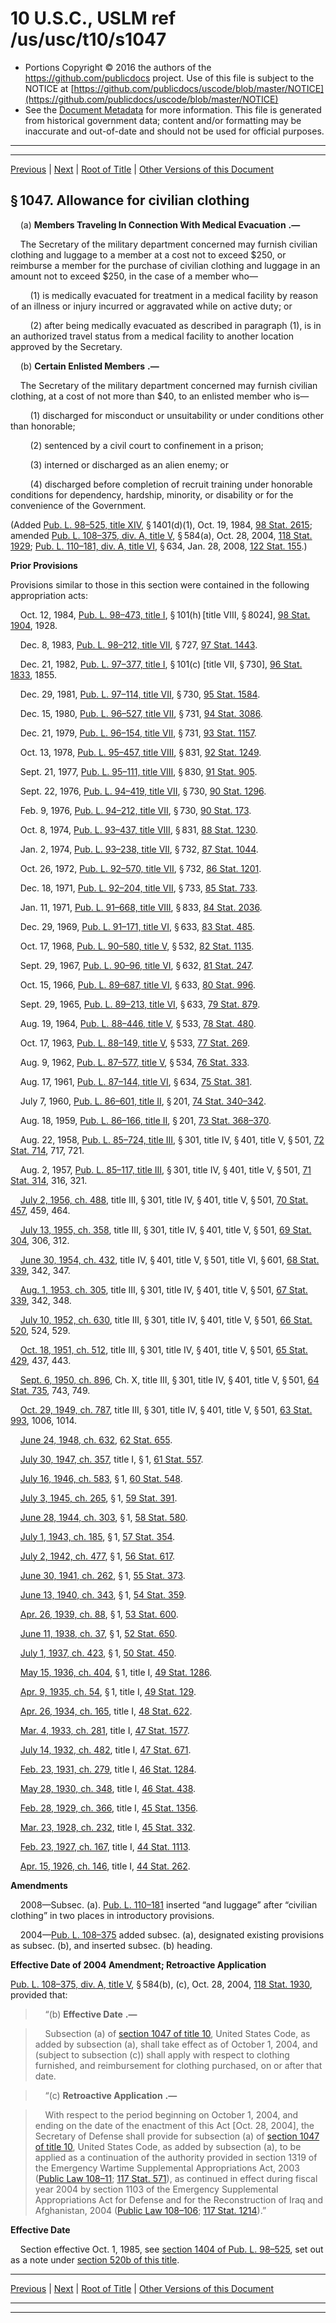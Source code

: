 ---
---

# 10 U.S.C., USLM ref /us/usc/t10/s1047

* Portions Copyright © 2016 the authors of the https://github.com/publicdocs project.
  Use of this file is subject to the NOTICE at [https://github.com/publicdocs/uscode/blob/master/NOTICE](https://github.com/publicdocs/uscode/blob/master/NOTICE)
* See the [Document Metadata](././../../../../../..//README.md) for more information.
  This file is generated from historical government data; content and/or formatting may be inaccurate and out-of-date and should not be used for official purposes.

----------
----------

[Previous](./../../../../../..//us/usc/t10/stA/ptII/ch53/m__us_usc_t10_s1046.md) | [Next](./../../../../../..//us/usc/t10/stA/ptII/ch53/m__us_usc_t10_s1048.md) | [Root of Title](./../../../../../../) | [Other Versions of this Document](https://publicdocs.github.io/go/links?ns=uslm&ref=%2Fus%2Fusc%2Ft10%2Fs1047)

## § 1047. Allowance for civilian clothing

    (a)  __Members Traveling In Connection With Medical Evacuation__  __.—__ 

    The Secretary of the military department concerned may furnish civilian clothing and luggage to a member at a cost not to exceed $250, or reimburse a member for the purchase of civilian clothing and luggage in an amount not to exceed $250, in the case of a member who—

        (1) is medically evacuated for treatment in a medical facility by reason of an illness or injury incurred or aggravated while on active duty; or

        (2) after being medically evacuated as described in paragraph (1), is in an authorized travel status from a medical facility to another location approved by the Secretary.

    (b)  __Certain Enlisted Members__  __.—__ 

    The Secretary of the military department concerned may furnish civilian clothing, at a cost of not more than $40, to an enlisted member who is—

        (1) discharged for misconduct or unsuitability or under conditions other than honorable;

        (2) sentenced by a civil court to confinement in a prison;

        (3) interned or discharged as an alien enemy; or

        (4) discharged before completion of recruit training under honorable conditions for dependency, hardship, minority, or disability or for the convenience of the Government.

(Added [Pub. L. 98–525, title XIV][/us/pl/98/525/tXIV], § 1401(d)(1), Oct. 19, 1984, [98 Stat. 2615][/us/stat/98/2615]; amended [Pub. L. 108–375, div. A, title V][/us/pl/108/375/dA/tV], § 584(a), Oct. 28, 2004, [118 Stat. 1929][/us/stat/118/1929]; [Pub. L. 110–181, div. A, title VI][/us/pl/110/181/dA/tVI], § 634, Jan. 28, 2008, [122 Stat. 155][/us/stat/122/155].)

 __Prior Provisions__ 

Provisions similar to those in this section were contained in the following appropriation acts:

    Oct. 12, 1984, [Pub. L. 98–473, title I][/us/pl/98/473/tI], § 101(h) \[title VIII, § 8024\], [98 Stat. 1904][/us/stat/98/1904], 1928.

    Dec. 8, 1983, [Pub. L. 98–212, title VII][/us/pl/98/212/tVII], § 727, [97 Stat. 1443][/us/stat/97/1443].

    Dec. 21, 1982, [Pub. L. 97–377, title I][/us/pl/97/377/tI], § 101(c) \[title VII, § 730\], [96 Stat. 1833][/us/stat/96/1833], 1855.

    Dec. 29, 1981, [Pub. L. 97–114, title VII][/us/pl/97/114/tVII], § 730, [95 Stat. 1584][/us/stat/95/1584].

    Dec. 15, 1980, [Pub. L. 96–527, title VII][/us/pl/96/527/tVII], § 731, [94 Stat. 3086][/us/stat/94/3086].

    Dec. 21, 1979, [Pub. L. 96–154, title VII][/us/pl/96/154/tVII], § 731, [93 Stat. 1157][/us/stat/93/1157].

    Oct. 13, 1978, [Pub. L. 95–457, title VIII][/us/pl/95/457/tVIII], § 831, [92 Stat. 1249][/us/stat/92/1249].

    Sept. 21, 1977, [Pub. L. 95–111, title VIII][/us/pl/95/111/tVIII], § 830, [91 Stat. 905][/us/stat/91/905].

    Sept. 22, 1976, [Pub. L. 94–419, title VII][/us/pl/94/419/tVII], § 730, [90 Stat. 1296][/us/stat/90/1296].

    Feb. 9, 1976, [Pub. L. 94–212, title VII][/us/pl/94/212/tVII], § 730, [90 Stat. 173][/us/stat/90/173].

    Oct. 8, 1974, [Pub. L. 93–437, title VIII][/us/pl/93/437/tVIII], § 831, [88 Stat. 1230][/us/stat/88/1230].

    Jan. 2, 1974, [Pub. L. 93–238, title VII][/us/pl/93/238/tVII], § 732, [87 Stat. 1044][/us/stat/87/1044].

    Oct. 26, 1972, [Pub. L. 92–570, title VII][/us/pl/92/570/tVII], § 732, [86 Stat. 1201][/us/stat/86/1201].

    Dec. 18, 1971, [Pub. L. 92–204, title VII][/us/pl/92/204/tVII], § 733, [85 Stat. 733][/us/stat/85/733].

    Jan. 11, 1971, [Pub. L. 91–668, title VIII][/us/pl/91/668/tVIII], § 833, [84 Stat. 2036][/us/stat/84/2036].

    Dec. 29, 1969, [Pub. L. 91–171, title VI][/us/pl/91/171/tVI], § 633, [83 Stat. 485][/us/stat/83/485].

    Oct. 17, 1968, [Pub. L. 90–580, title V][/us/pl/90/580/tV], § 532, [82 Stat. 1135][/us/stat/82/1135].

    Sept. 29, 1967, [Pub. L. 90–96, title VI][/us/pl/90/96/tVI], § 632, [81 Stat. 247][/us/stat/81/247].

    Oct. 15, 1966, [Pub. L. 89–687, title VI][/us/pl/89/687/tVI], § 633, [80 Stat. 996][/us/stat/80/996].

    Sept. 29, 1965, [Pub. L. 89–213, title VI][/us/pl/89/213/tVI], § 633, [79 Stat. 879][/us/stat/79/879].

    Aug. 19, 1964, [Pub. L. 88–446, title V][/us/pl/88/446/tV], § 533, [78 Stat. 480][/us/stat/78/480].

    Oct. 17, 1963, [Pub. L. 88–149, title V][/us/pl/88/149/tV], § 533, [77 Stat. 269][/us/stat/77/269].

    Aug. 9, 1962, [Pub. L. 87–577, title V][/us/pl/87/577/tV], § 534, [76 Stat. 333][/us/stat/76/333].

    Aug. 17, 1961, [Pub. L. 87–144, title VI][/us/pl/87/144/tVI], § 634, [75 Stat. 381][/us/stat/75/381].

    July 7, 1960, [Pub. L. 86–601, title II][/us/pl/86/601/tII], § 201, [74 Stat. 340–342][/us/stat/74/340-342].

    Aug. 18, 1959, [Pub. L. 86–166, title II][/us/pl/86/166/tII], § 201, [73 Stat. 368–370][/us/stat/73/368-370].

    Aug. 22, 1958, [Pub. L. 85–724, title III][/us/pl/85/724/tIII], § 301, title IV, § 401, title V, § 501, [72 Stat. 714][/us/stat/72/714], 717, 721.

    Aug. 2, 1957, [Pub. L. 85–117, title III][/us/pl/85/117/tIII], § 301, title IV, § 401, title V, § 501, [71 Stat. 314][/us/stat/71/314], 316, 321.

    [July 2, 1956, ch. 488][/us/act/1956-07-02/ch488], title III, § 301, title IV, § 401, title V, § 501, [70 Stat. 457][/us/stat/70/457], 459, 464.

    [July 13, 1955, ch. 358][/us/act/1955-07-13/ch358], title III, § 301, title IV, § 401, title V, § 501, [69 Stat. 304][/us/stat/69/304], 306, 312.

    [June 30, 1954, ch. 432][/us/act/1954-06-30/ch432], title IV, § 401, title V, § 501, title VI, § 601, [68 Stat. 339][/us/stat/68/339], 342, 347.

    [Aug. 1, 1953, ch. 305][/us/act/1953-08-01/ch305], title III, § 301, title IV, § 401, title V, § 501, [67 Stat. 339][/us/stat/67/339], 342, 348.

    [July 10, 1952, ch. 630][/us/act/1952-07-10/ch630], title III, § 301, title IV, § 401, title V, § 501, [66 Stat. 520][/us/stat/66/520], 524, 529.

    [Oct. 18, 1951, ch. 512][/us/act/1951-10-18/ch512], title III, § 301, title IV, § 401, title V, § 501, [65 Stat. 429][/us/stat/65/429], 437, 443.

    [Sept. 6, 1950, ch. 896][/us/act/1950-09-06/ch896], Ch. X, title III, § 301, title IV, § 401, title V, § 501, [64 Stat. 735][/us/stat/64/735], 743, 749.

    [Oct. 29, 1949, ch. 787][/us/act/1949-10-29/ch787], title III, § 301, title IV, § 401, title V, § 501, [63 Stat. 993][/us/stat/63/993], 1006, 1014.

    [June 24, 1948, ch. 632][/us/act/1948-06-24/ch632], [62 Stat. 655][/us/stat/62/655].

    [July 30, 1947, ch. 357][/us/act/1947-07-30/ch357], title I, § 1, [61 Stat. 557][/us/stat/61/557].

    [July 16, 1946, ch. 583][/us/act/1946-07-16/ch583], § 1, [60 Stat. 548][/us/stat/60/548].

    [July 3, 1945, ch. 265][/us/act/1945-07-03/ch265], § 1, [59 Stat. 391][/us/stat/59/391].

    [June 28, 1944, ch. 303][/us/act/1944-06-28/ch303], § 1, [58 Stat. 580][/us/stat/58/580].

    [July 1, 1943, ch. 185][/us/act/1943-07-01/ch185], § 1, [57 Stat. 354][/us/stat/57/354].

    [July 2, 1942, ch. 477][/us/act/1942-07-02/ch477], § 1, [56 Stat. 617][/us/stat/56/617].

    [June 30, 1941, ch. 262][/us/act/1941-06-30/ch262], § 1, [55 Stat. 373][/us/stat/55/373].

    [June 13, 1940, ch. 343][/us/act/1940-06-13/ch343], § 1, [54 Stat. 359][/us/stat/54/359].

    [Apr. 26, 1939, ch. 88][/us/act/1939-04-26/ch88], § 1, [53 Stat. 600][/us/stat/53/600].

    [June 11, 1938, ch. 37][/us/act/1938-06-11/ch37], § 1, [52 Stat. 650][/us/stat/52/650].

    [July 1, 1937, ch. 423][/us/act/1937-07-01/ch423], § 1, [50 Stat. 450][/us/stat/50/450].

    [May 15, 1936, ch. 404][/us/act/1936-05-15/ch404], § 1, title I, [49 Stat. 1286][/us/stat/49/1286].

    [Apr. 9, 1935, ch. 54][/us/act/1935-04-09/ch54], § 1, title I, [49 Stat. 129][/us/stat/49/129].

    [Apr. 26, 1934, ch. 165][/us/act/1934-04-26/ch165], title I, [48 Stat. 622][/us/stat/48/622].

    [Mar. 4, 1933, ch. 281][/us/act/1933-03-04/ch281], title I, [47 Stat. 1577][/us/stat/47/1577].

    [July 14, 1932, ch. 482][/us/act/1932-07-14/ch482], title I, [47 Stat. 671][/us/stat/47/671].

    [Feb. 23, 1931, ch. 279][/us/act/1931-02-23/ch279], title I, [46 Stat. 1284][/us/stat/46/1284].

    [May 28, 1930, ch. 348][/us/act/1930-05-28/ch348], title I, [46 Stat. 438][/us/stat/46/438].

    [Feb. 28, 1929, ch. 366][/us/act/1929-02-28/ch366], title I, [45 Stat. 1356][/us/stat/45/1356].

    [Mar. 23, 1928, ch. 232][/us/act/1928-03-23/ch232], title I, [45 Stat. 332][/us/stat/45/332].

    [Feb. 23, 1927, ch. 167][/us/act/1927-02-23/ch167], title I, [44 Stat. 1113][/us/stat/44/1113].

    [Apr. 15, 1926, ch. 146][/us/act/1926-04-15/ch146], title I, [44 Stat. 262][/us/stat/44/262].

 __Amendments__ 

    2008—Subsec. (a). [Pub. L. 110–181][/us/pl/110/181] inserted “and luggage” after “civilian clothing” in two places in introductory provisions.

    2004—[Pub. L. 108–375][/us/pl/108/375] added subsec. (a), designated existing provisions as subsec. (b), and inserted subsec. (b) heading.

 __Effective Date of 2004 Amendment; Retroactive Application__ 

[Pub. L. 108–375, div. A, title V][/us/pl/108/375/dA/tV], § 584(b), (c), Oct. 28, 2004, [118 Stat. 1930][/us/stat/118/1930], provided that:

>     “(b)  __Effective Date__  __.—__ 

>     Subsection (a) of [section 1047 of title 10][/us/usc/t10/s1047], United States Code, as added by subsection (a), shall take effect as of October 1, 2004, and (subject to subsection (c)) shall apply with respect to clothing furnished, and reimbursement for clothing purchased, on or after that date.

>     “(c)  __Retroactive Application__  __.—__ 

>     With respect to the period beginning on October 1, 2004, and ending on the date of the enactment of this Act \[Oct. 28, 2004\], the Secretary of Defense shall provide for subsection (a) of [section 1047 of title 10][/us/usc/t10/s1047], United States Code, as added by subsection (a), to be applied as a continuation of the authority provided in section 1319 of the Emergency Wartime Supplemental Appropriations Act, 2003 ([Public Law 108–11][/us/pl/108/11]; [117 Stat. 571][/us/stat/117/571]), as continued in effect during fiscal year 2004 by section 1103 of the Emergency Supplemental Appropriations Act for Defense and for the Reconstruction of Iraq and Afghanistan, 2004 ([Public Law 108–106][/us/pl/108/106]; [117 Stat. 1214][/us/stat/117/1214]).”

 __Effective Date__ 

    Section effective Oct. 1, 1985, see [section 1404 of Pub. L. 98–525][/us/pl/98/525/s1404], set out as a note under [section 520b of this title][/us/usc/t10/s520b].

----------

[Previous](./../../../../../..//us/usc/t10/stA/ptII/ch53/m__us_usc_t10_s1046.md) | [Next](./../../../../../..//us/usc/t10/stA/ptII/ch53/m__us_usc_t10_s1048.md) | [Root of Title](./../../../../../../) | [Other Versions of this Document](https://publicdocs.github.io/go/links?ns=uslm&ref=%2Fus%2Fusc%2Ft10%2Fs1047)

----------
----------

[/us/pl/98/525/tXIV]: https://publicdocs.github.io/go/links?ns=uslm&ref=%2Fus%2Fpl%2F98%2F525%2FtXIV
[/us/stat/98/2615]: https://publicdocs.github.io/go/links?ns=uslm&ref=%2Fus%2Fstat%2F98%2F2615
[/us/pl/108/375/dA/tV]: https://publicdocs.github.io/go/links?ns=uslm&ref=%2Fus%2Fpl%2F108%2F375%2FdA%2FtV
[/us/stat/118/1929]: https://publicdocs.github.io/go/links?ns=uslm&ref=%2Fus%2Fstat%2F118%2F1929
[/us/pl/110/181/dA/tVI]: https://publicdocs.github.io/go/links?ns=uslm&ref=%2Fus%2Fpl%2F110%2F181%2FdA%2FtVI
[/us/stat/122/155]: https://publicdocs.github.io/go/links?ns=uslm&ref=%2Fus%2Fstat%2F122%2F155
[/us/pl/98/473/tI]: https://publicdocs.github.io/go/links?ns=uslm&ref=%2Fus%2Fpl%2F98%2F473%2FtI
[/us/stat/98/1904]: https://publicdocs.github.io/go/links?ns=uslm&ref=%2Fus%2Fstat%2F98%2F1904
[/us/pl/98/212/tVII]: https://publicdocs.github.io/go/links?ns=uslm&ref=%2Fus%2Fpl%2F98%2F212%2FtVII
[/us/stat/97/1443]: https://publicdocs.github.io/go/links?ns=uslm&ref=%2Fus%2Fstat%2F97%2F1443
[/us/pl/97/377/tI]: https://publicdocs.github.io/go/links?ns=uslm&ref=%2Fus%2Fpl%2F97%2F377%2FtI
[/us/stat/96/1833]: https://publicdocs.github.io/go/links?ns=uslm&ref=%2Fus%2Fstat%2F96%2F1833
[/us/pl/97/114/tVII]: https://publicdocs.github.io/go/links?ns=uslm&ref=%2Fus%2Fpl%2F97%2F114%2FtVII
[/us/stat/95/1584]: https://publicdocs.github.io/go/links?ns=uslm&ref=%2Fus%2Fstat%2F95%2F1584
[/us/pl/96/527/tVII]: https://publicdocs.github.io/go/links?ns=uslm&ref=%2Fus%2Fpl%2F96%2F527%2FtVII
[/us/stat/94/3086]: https://publicdocs.github.io/go/links?ns=uslm&ref=%2Fus%2Fstat%2F94%2F3086
[/us/pl/96/154/tVII]: https://publicdocs.github.io/go/links?ns=uslm&ref=%2Fus%2Fpl%2F96%2F154%2FtVII
[/us/stat/93/1157]: https://publicdocs.github.io/go/links?ns=uslm&ref=%2Fus%2Fstat%2F93%2F1157
[/us/pl/95/457/tVIII]: https://publicdocs.github.io/go/links?ns=uslm&ref=%2Fus%2Fpl%2F95%2F457%2FtVIII
[/us/stat/92/1249]: https://publicdocs.github.io/go/links?ns=uslm&ref=%2Fus%2Fstat%2F92%2F1249
[/us/pl/95/111/tVIII]: https://publicdocs.github.io/go/links?ns=uslm&ref=%2Fus%2Fpl%2F95%2F111%2FtVIII
[/us/stat/91/905]: https://publicdocs.github.io/go/links?ns=uslm&ref=%2Fus%2Fstat%2F91%2F905
[/us/pl/94/419/tVII]: https://publicdocs.github.io/go/links?ns=uslm&ref=%2Fus%2Fpl%2F94%2F419%2FtVII
[/us/stat/90/1296]: https://publicdocs.github.io/go/links?ns=uslm&ref=%2Fus%2Fstat%2F90%2F1296
[/us/pl/94/212/tVII]: https://publicdocs.github.io/go/links?ns=uslm&ref=%2Fus%2Fpl%2F94%2F212%2FtVII
[/us/stat/90/173]: https://publicdocs.github.io/go/links?ns=uslm&ref=%2Fus%2Fstat%2F90%2F173
[/us/pl/93/437/tVIII]: https://publicdocs.github.io/go/links?ns=uslm&ref=%2Fus%2Fpl%2F93%2F437%2FtVIII
[/us/stat/88/1230]: https://publicdocs.github.io/go/links?ns=uslm&ref=%2Fus%2Fstat%2F88%2F1230
[/us/pl/93/238/tVII]: https://publicdocs.github.io/go/links?ns=uslm&ref=%2Fus%2Fpl%2F93%2F238%2FtVII
[/us/stat/87/1044]: https://publicdocs.github.io/go/links?ns=uslm&ref=%2Fus%2Fstat%2F87%2F1044
[/us/pl/92/570/tVII]: https://publicdocs.github.io/go/links?ns=uslm&ref=%2Fus%2Fpl%2F92%2F570%2FtVII
[/us/stat/86/1201]: https://publicdocs.github.io/go/links?ns=uslm&ref=%2Fus%2Fstat%2F86%2F1201
[/us/pl/92/204/tVII]: https://publicdocs.github.io/go/links?ns=uslm&ref=%2Fus%2Fpl%2F92%2F204%2FtVII
[/us/stat/85/733]: https://publicdocs.github.io/go/links?ns=uslm&ref=%2Fus%2Fstat%2F85%2F733
[/us/pl/91/668/tVIII]: https://publicdocs.github.io/go/links?ns=uslm&ref=%2Fus%2Fpl%2F91%2F668%2FtVIII
[/us/stat/84/2036]: https://publicdocs.github.io/go/links?ns=uslm&ref=%2Fus%2Fstat%2F84%2F2036
[/us/pl/91/171/tVI]: https://publicdocs.github.io/go/links?ns=uslm&ref=%2Fus%2Fpl%2F91%2F171%2FtVI
[/us/stat/83/485]: https://publicdocs.github.io/go/links?ns=uslm&ref=%2Fus%2Fstat%2F83%2F485
[/us/pl/90/580/tV]: https://publicdocs.github.io/go/links?ns=uslm&ref=%2Fus%2Fpl%2F90%2F580%2FtV
[/us/stat/82/1135]: https://publicdocs.github.io/go/links?ns=uslm&ref=%2Fus%2Fstat%2F82%2F1135
[/us/pl/90/96/tVI]: https://publicdocs.github.io/go/links?ns=uslm&ref=%2Fus%2Fpl%2F90%2F96%2FtVI
[/us/stat/81/247]: https://publicdocs.github.io/go/links?ns=uslm&ref=%2Fus%2Fstat%2F81%2F247
[/us/pl/89/687/tVI]: https://publicdocs.github.io/go/links?ns=uslm&ref=%2Fus%2Fpl%2F89%2F687%2FtVI
[/us/stat/80/996]: https://publicdocs.github.io/go/links?ns=uslm&ref=%2Fus%2Fstat%2F80%2F996
[/us/pl/89/213/tVI]: https://publicdocs.github.io/go/links?ns=uslm&ref=%2Fus%2Fpl%2F89%2F213%2FtVI
[/us/stat/79/879]: https://publicdocs.github.io/go/links?ns=uslm&ref=%2Fus%2Fstat%2F79%2F879
[/us/pl/88/446/tV]: https://publicdocs.github.io/go/links?ns=uslm&ref=%2Fus%2Fpl%2F88%2F446%2FtV
[/us/stat/78/480]: https://publicdocs.github.io/go/links?ns=uslm&ref=%2Fus%2Fstat%2F78%2F480
[/us/pl/88/149/tV]: https://publicdocs.github.io/go/links?ns=uslm&ref=%2Fus%2Fpl%2F88%2F149%2FtV
[/us/stat/77/269]: https://publicdocs.github.io/go/links?ns=uslm&ref=%2Fus%2Fstat%2F77%2F269
[/us/pl/87/577/tV]: https://publicdocs.github.io/go/links?ns=uslm&ref=%2Fus%2Fpl%2F87%2F577%2FtV
[/us/stat/76/333]: https://publicdocs.github.io/go/links?ns=uslm&ref=%2Fus%2Fstat%2F76%2F333
[/us/pl/87/144/tVI]: https://publicdocs.github.io/go/links?ns=uslm&ref=%2Fus%2Fpl%2F87%2F144%2FtVI
[/us/stat/75/381]: https://publicdocs.github.io/go/links?ns=uslm&ref=%2Fus%2Fstat%2F75%2F381
[/us/pl/86/601/tII]: https://publicdocs.github.io/go/links?ns=uslm&ref=%2Fus%2Fpl%2F86%2F601%2FtII
[/us/stat/74/340-342]: https://publicdocs.github.io/go/links?ns=uslm&ref=%2Fus%2Fstat%2F74%2F340-342
[/us/pl/86/166/tII]: https://publicdocs.github.io/go/links?ns=uslm&ref=%2Fus%2Fpl%2F86%2F166%2FtII
[/us/stat/73/368-370]: https://publicdocs.github.io/go/links?ns=uslm&ref=%2Fus%2Fstat%2F73%2F368-370
[/us/pl/85/724/tIII]: https://publicdocs.github.io/go/links?ns=uslm&ref=%2Fus%2Fpl%2F85%2F724%2FtIII
[/us/stat/72/714]: https://publicdocs.github.io/go/links?ns=uslm&ref=%2Fus%2Fstat%2F72%2F714
[/us/pl/85/117/tIII]: https://publicdocs.github.io/go/links?ns=uslm&ref=%2Fus%2Fpl%2F85%2F117%2FtIII
[/us/stat/71/314]: https://publicdocs.github.io/go/links?ns=uslm&ref=%2Fus%2Fstat%2F71%2F314
[/us/act/1956-07-02/ch488]: https://publicdocs.github.io/go/links?ns=uslm&ref=%2Fus%2Fact%2F1956-07-02%2Fch488
[/us/stat/70/457]: https://publicdocs.github.io/go/links?ns=uslm&ref=%2Fus%2Fstat%2F70%2F457
[/us/act/1955-07-13/ch358]: https://publicdocs.github.io/go/links?ns=uslm&ref=%2Fus%2Fact%2F1955-07-13%2Fch358
[/us/stat/69/304]: https://publicdocs.github.io/go/links?ns=uslm&ref=%2Fus%2Fstat%2F69%2F304
[/us/act/1954-06-30/ch432]: https://publicdocs.github.io/go/links?ns=uslm&ref=%2Fus%2Fact%2F1954-06-30%2Fch432
[/us/stat/68/339]: https://publicdocs.github.io/go/links?ns=uslm&ref=%2Fus%2Fstat%2F68%2F339
[/us/act/1953-08-01/ch305]: https://publicdocs.github.io/go/links?ns=uslm&ref=%2Fus%2Fact%2F1953-08-01%2Fch305
[/us/stat/67/339]: https://publicdocs.github.io/go/links?ns=uslm&ref=%2Fus%2Fstat%2F67%2F339
[/us/act/1952-07-10/ch630]: https://publicdocs.github.io/go/links?ns=uslm&ref=%2Fus%2Fact%2F1952-07-10%2Fch630
[/us/stat/66/520]: https://publicdocs.github.io/go/links?ns=uslm&ref=%2Fus%2Fstat%2F66%2F520
[/us/act/1951-10-18/ch512]: https://publicdocs.github.io/go/links?ns=uslm&ref=%2Fus%2Fact%2F1951-10-18%2Fch512
[/us/stat/65/429]: https://publicdocs.github.io/go/links?ns=uslm&ref=%2Fus%2Fstat%2F65%2F429
[/us/act/1950-09-06/ch896]: https://publicdocs.github.io/go/links?ns=uslm&ref=%2Fus%2Fact%2F1950-09-06%2Fch896
[/us/stat/64/735]: https://publicdocs.github.io/go/links?ns=uslm&ref=%2Fus%2Fstat%2F64%2F735
[/us/act/1949-10-29/ch787]: https://publicdocs.github.io/go/links?ns=uslm&ref=%2Fus%2Fact%2F1949-10-29%2Fch787
[/us/stat/63/993]: https://publicdocs.github.io/go/links?ns=uslm&ref=%2Fus%2Fstat%2F63%2F993
[/us/act/1948-06-24/ch632]: https://publicdocs.github.io/go/links?ns=uslm&ref=%2Fus%2Fact%2F1948-06-24%2Fch632
[/us/stat/62/655]: https://publicdocs.github.io/go/links?ns=uslm&ref=%2Fus%2Fstat%2F62%2F655
[/us/act/1947-07-30/ch357]: https://publicdocs.github.io/go/links?ns=uslm&ref=%2Fus%2Fact%2F1947-07-30%2Fch357
[/us/stat/61/557]: https://publicdocs.github.io/go/links?ns=uslm&ref=%2Fus%2Fstat%2F61%2F557
[/us/act/1946-07-16/ch583]: https://publicdocs.github.io/go/links?ns=uslm&ref=%2Fus%2Fact%2F1946-07-16%2Fch583
[/us/stat/60/548]: https://publicdocs.github.io/go/links?ns=uslm&ref=%2Fus%2Fstat%2F60%2F548
[/us/act/1945-07-03/ch265]: https://publicdocs.github.io/go/links?ns=uslm&ref=%2Fus%2Fact%2F1945-07-03%2Fch265
[/us/stat/59/391]: https://publicdocs.github.io/go/links?ns=uslm&ref=%2Fus%2Fstat%2F59%2F391
[/us/act/1944-06-28/ch303]: https://publicdocs.github.io/go/links?ns=uslm&ref=%2Fus%2Fact%2F1944-06-28%2Fch303
[/us/stat/58/580]: https://publicdocs.github.io/go/links?ns=uslm&ref=%2Fus%2Fstat%2F58%2F580
[/us/act/1943-07-01/ch185]: https://publicdocs.github.io/go/links?ns=uslm&ref=%2Fus%2Fact%2F1943-07-01%2Fch185
[/us/stat/57/354]: https://publicdocs.github.io/go/links?ns=uslm&ref=%2Fus%2Fstat%2F57%2F354
[/us/act/1942-07-02/ch477]: https://publicdocs.github.io/go/links?ns=uslm&ref=%2Fus%2Fact%2F1942-07-02%2Fch477
[/us/stat/56/617]: https://publicdocs.github.io/go/links?ns=uslm&ref=%2Fus%2Fstat%2F56%2F617
[/us/act/1941-06-30/ch262]: https://publicdocs.github.io/go/links?ns=uslm&ref=%2Fus%2Fact%2F1941-06-30%2Fch262
[/us/stat/55/373]: https://publicdocs.github.io/go/links?ns=uslm&ref=%2Fus%2Fstat%2F55%2F373
[/us/act/1940-06-13/ch343]: https://publicdocs.github.io/go/links?ns=uslm&ref=%2Fus%2Fact%2F1940-06-13%2Fch343
[/us/stat/54/359]: https://publicdocs.github.io/go/links?ns=uslm&ref=%2Fus%2Fstat%2F54%2F359
[/us/act/1939-04-26/ch88]: https://publicdocs.github.io/go/links?ns=uslm&ref=%2Fus%2Fact%2F1939-04-26%2Fch88
[/us/stat/53/600]: https://publicdocs.github.io/go/links?ns=uslm&ref=%2Fus%2Fstat%2F53%2F600
[/us/act/1938-06-11/ch37]: https://publicdocs.github.io/go/links?ns=uslm&ref=%2Fus%2Fact%2F1938-06-11%2Fch37
[/us/stat/52/650]: https://publicdocs.github.io/go/links?ns=uslm&ref=%2Fus%2Fstat%2F52%2F650
[/us/act/1937-07-01/ch423]: https://publicdocs.github.io/go/links?ns=uslm&ref=%2Fus%2Fact%2F1937-07-01%2Fch423
[/us/stat/50/450]: https://publicdocs.github.io/go/links?ns=uslm&ref=%2Fus%2Fstat%2F50%2F450
[/us/act/1936-05-15/ch404]: https://publicdocs.github.io/go/links?ns=uslm&ref=%2Fus%2Fact%2F1936-05-15%2Fch404
[/us/stat/49/1286]: https://publicdocs.github.io/go/links?ns=uslm&ref=%2Fus%2Fstat%2F49%2F1286
[/us/act/1935-04-09/ch54]: https://publicdocs.github.io/go/links?ns=uslm&ref=%2Fus%2Fact%2F1935-04-09%2Fch54
[/us/stat/49/129]: https://publicdocs.github.io/go/links?ns=uslm&ref=%2Fus%2Fstat%2F49%2F129
[/us/act/1934-04-26/ch165]: https://publicdocs.github.io/go/links?ns=uslm&ref=%2Fus%2Fact%2F1934-04-26%2Fch165
[/us/stat/48/622]: https://publicdocs.github.io/go/links?ns=uslm&ref=%2Fus%2Fstat%2F48%2F622
[/us/act/1933-03-04/ch281]: https://publicdocs.github.io/go/links?ns=uslm&ref=%2Fus%2Fact%2F1933-03-04%2Fch281
[/us/stat/47/1577]: https://publicdocs.github.io/go/links?ns=uslm&ref=%2Fus%2Fstat%2F47%2F1577
[/us/act/1932-07-14/ch482]: https://publicdocs.github.io/go/links?ns=uslm&ref=%2Fus%2Fact%2F1932-07-14%2Fch482
[/us/stat/47/671]: https://publicdocs.github.io/go/links?ns=uslm&ref=%2Fus%2Fstat%2F47%2F671
[/us/act/1931-02-23/ch279]: https://publicdocs.github.io/go/links?ns=uslm&ref=%2Fus%2Fact%2F1931-02-23%2Fch279
[/us/stat/46/1284]: https://publicdocs.github.io/go/links?ns=uslm&ref=%2Fus%2Fstat%2F46%2F1284
[/us/act/1930-05-28/ch348]: https://publicdocs.github.io/go/links?ns=uslm&ref=%2Fus%2Fact%2F1930-05-28%2Fch348
[/us/stat/46/438]: https://publicdocs.github.io/go/links?ns=uslm&ref=%2Fus%2Fstat%2F46%2F438
[/us/act/1929-02-28/ch366]: https://publicdocs.github.io/go/links?ns=uslm&ref=%2Fus%2Fact%2F1929-02-28%2Fch366
[/us/stat/45/1356]: https://publicdocs.github.io/go/links?ns=uslm&ref=%2Fus%2Fstat%2F45%2F1356
[/us/act/1928-03-23/ch232]: https://publicdocs.github.io/go/links?ns=uslm&ref=%2Fus%2Fact%2F1928-03-23%2Fch232
[/us/stat/45/332]: https://publicdocs.github.io/go/links?ns=uslm&ref=%2Fus%2Fstat%2F45%2F332
[/us/act/1927-02-23/ch167]: https://publicdocs.github.io/go/links?ns=uslm&ref=%2Fus%2Fact%2F1927-02-23%2Fch167
[/us/stat/44/1113]: https://publicdocs.github.io/go/links?ns=uslm&ref=%2Fus%2Fstat%2F44%2F1113
[/us/act/1926-04-15/ch146]: https://publicdocs.github.io/go/links?ns=uslm&ref=%2Fus%2Fact%2F1926-04-15%2Fch146
[/us/stat/44/262]: https://publicdocs.github.io/go/links?ns=uslm&ref=%2Fus%2Fstat%2F44%2F262
[/us/pl/110/181]: https://publicdocs.github.io/go/links?ns=uslm&ref=%2Fus%2Fpl%2F110%2F181
[/us/pl/108/375]: https://publicdocs.github.io/go/links?ns=uslm&ref=%2Fus%2Fpl%2F108%2F375
[/us/pl/108/375/dA/tV]: https://publicdocs.github.io/go/links?ns=uslm&ref=%2Fus%2Fpl%2F108%2F375%2FdA%2FtV
[/us/stat/118/1930]: https://publicdocs.github.io/go/links?ns=uslm&ref=%2Fus%2Fstat%2F118%2F1930
[/us/usc/t10/s1047]: https://publicdocs.github.io/go/links?ns=uslm&ref=%2Fus%2Fusc%2Ft10%2Fs1047
[/us/usc/t10/s1047]: https://publicdocs.github.io/go/links?ns=uslm&ref=%2Fus%2Fusc%2Ft10%2Fs1047
[/us/pl/108/11]: https://publicdocs.github.io/go/links?ns=uslm&ref=%2Fus%2Fpl%2F108%2F11
[/us/stat/117/571]: https://publicdocs.github.io/go/links?ns=uslm&ref=%2Fus%2Fstat%2F117%2F571
[/us/pl/108/106]: https://publicdocs.github.io/go/links?ns=uslm&ref=%2Fus%2Fpl%2F108%2F106
[/us/stat/117/1214]: https://publicdocs.github.io/go/links?ns=uslm&ref=%2Fus%2Fstat%2F117%2F1214
[/us/pl/98/525/s1404]: https://publicdocs.github.io/go/links?ns=uslm&ref=%2Fus%2Fpl%2F98%2F525%2Fs1404
[/us/usc/t10/s520b]: https://publicdocs.github.io/go/links?ns=uslm&ref=%2Fus%2Fusc%2Ft10%2Fs520b


